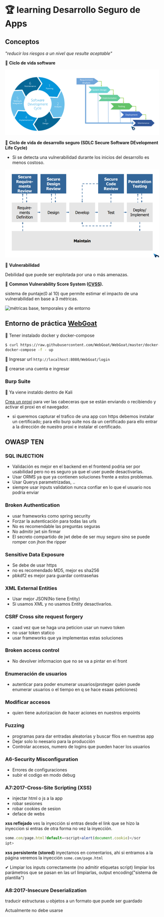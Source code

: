 # 🏆 learning Desarrollo Seguro de Apps

## Conceptos

_"reducir los riesgos a un nivel que resulte aceptable"_

🦜 **Ciclo de vida software**

![pasos del ciclo de vida del software](img/ciclo-vida-soft.png)

🦜 **Ciclo de vida de desarrollo seguro (SDLC Secure Software DEvelopment Life Cycle)**

- Si se detecta una vulnerabilidad durante los inicios del desarrollo es menos costoso.

![pasos del desarrollo seguro](img/ciclo-desarrollo-seguro.png)

🦜 **Vulnerabilidad**

Debilidad que puede ser explotada por una o más amenazas.

🦜 **Common Vulnerability Score System ([CVSS](https://www.welivesecurity.com/la-es/2014/08/04/vulnerabilidades-que-es-cvss-como-utilizarlo/)).**

sistema de puntaje(0 al 10) que permite estimar el impacto de una vulnerabilidad en base a 3 métricas.

![métricas base, temporales y de entorno ](https://www.welivesecurity.com/wp-content/uploads/2014/08/metricas.jpg)

## Entorno de práctica [WebGoat](https://github.com/WebGoat/WebGoat)

🦜 Tener instalado docker y docker-compose

```bash
$ curl https://raw.githubusercontent.com/WebGoat/WebGoat/master/docker-compose.yml |
docker-compose -f - up
```

🦜 Ingresar url `http://localhost:8080/WebGoat/login`

🦜 crearse una cuenta e ingresar

### Burp Suite

🦜 Ya viene instaldo dentro de Kali

[Crea un proxi](https://docs.google.com/presentation/d/1EF2_YMJFK8c0dIIST0ovcp32x9YRdETE/edit#slide=id.p1) para ver las cabeceras que se están enviando o recibiendo y activar el proxi en el navegador.

- si queremos capturar el trafico de una app con https debemos instalar un certificado; para ello burp suite nos da un certificado para ello entrar a la dirección de nuestro proxi e instalar el certificado.

## OWASP TEN

### SQL INJECTION

- Validación es mejor en el backend en el frontend podria ser por usabilidad pero no es seguro ya que el user puede desactivarlas.
- Usar ORMS ya que ya contienen soluciones frente a estos problemas.
- Usar Querys parametrizadas, ..
- siempre usar inputs validation nunca confiar en lo que el usuario nos podria enviar

### Broken Authentication

- usar frameworks como spring security
- Forzar la autenticación para todas las urls
- No es recomendable las preguntas seguras
- No admitir jwt sin firmar
- El secreto compartido de jwt debe de ser muy seguro sino se puede romper con jhon the ripper

### Sensitive Data Exposure

- Se debe de usar https
- no es recomendado MD5, mejor es sha256
- pbkdf2 es mejor para guardar contraseñas

### XML External Entities

- Usar mejor JSON(No tiene Entity)
- Si usamos XML y no usamos Entity desactivarlos.

### CSRF Cross site request forgery

- caad vez que se haga una peticion usar un nuevo token
- no usar token statico
- usar frameworks que ya implementas estas soluciones

### Broken access control

- No devolver informacion que no se va a pintar en el front

### Enumeración de usuarios

- autenticar para poder enumerar usuarios(proteger quien puede enumerar usuarios o el tiempo en q se hace esaas peticiones)

### Modificar accesos

- quien tiene autorizacion de hacer aciones en nuestros enpoints

### Fuzzing

- programas para dar entradas aleatorias y buscar fllos en nuestras app
- Dejar solo lo neesario para la producción
- Controlar accesos, numero de logins que pueden hacer los usuarios

### A6-Security Misconfiguration

- Errores de configuraciones
- subir el codigo en modo debug

### A7:2017-Cross-Site Scripting (XSS)

- injectar html o js a la app
- robar sesiones
- robar cookies de sesion
- deface de webs

**xss reflejado** ves la inyección si entras desde el link que se hizo la inyeccion si entras de otra forma no vez la inyección.

```javascript
some.com/page.html?default=<script>alert(document.cookie)</scr
ipt>
```

**xss persistente (stored)** inyectamos en comentarios, ahi si entramos a la página veremos la inyección
`some.com/page.html`

✔ Limpiar los inputs correctamente (no admitir etiquetas script) limpiar los parámetros que se pasan en las url limpiarlas, output encoding("sistema de plantilla")

### A8:2017-Insecure Deserialization

traducir estructuras u objetos a un formato que
puede ser guardado

Actualmente no debe usarse
